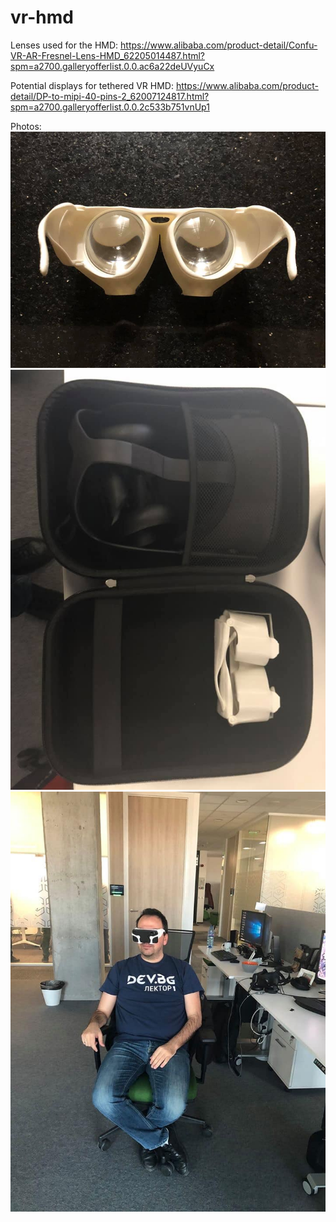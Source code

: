 # vr-hmd

Lenses used for the HMD:
https://www.alibaba.com/product-detail/Confu-VR-AR-Fresnel-Lens-HMD_62205014487.html?spm=a2700.galleryofferlist.0.0.ac6a22deUVyuCx

Potential displays for tethered VR HMD:
https://www.alibaba.com/product-detail/DP-to-mipi-40-pins-2_62007124817.html?spm=a2700.galleryofferlist.0.0.2c533b751vnUp1

Photos:
![Photo 1](photos/photo1.jpg)
![Photo 2](photos/photo2.jpg)
![Photo 3](photos/photo3.jpg)
